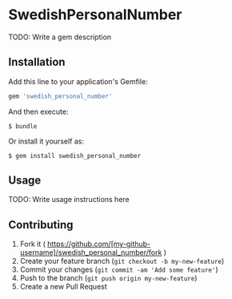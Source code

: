 # SwedishPersonalNumber

TODO: Write a gem description

## Installation

Add this line to your application's Gemfile:

```ruby
gem 'swedish_personal_number'
```

And then execute:

    $ bundle

Or install it yourself as:

    $ gem install swedish_personal_number

## Usage

TODO: Write usage instructions here

## Contributing

1. Fork it ( https://github.com/[my-github-username]/swedish_personal_number/fork )
2. Create your feature branch (`git checkout -b my-new-feature`)
3. Commit your changes (`git commit -am 'Add some feature'`)
4. Push to the branch (`git push origin my-new-feature`)
5. Create a new Pull Request
